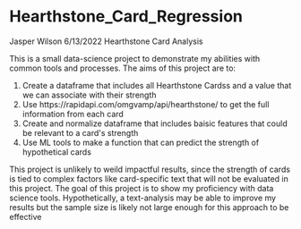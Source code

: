 # Hearthstone_Card_Regression
Jasper Wilson
6/13/2022
Hearthstone Card Analysis

This is a small data-science project to demonstrate my abilities with common tools and processes. The aims of this project are to:
<ol>
    <li> Create a dataframe that includes all Hearthstone Cardss and a value that we can associate with their strength</li>
    <li> Use https://rapidapi.com/omgvamp/api/hearthstone/ to get the full information from each card </li>
    <li> Create and normalize dataframe that includes baisic features that could be relevant to a card's strength </li>
    <li> Use ML tools to make a function that can predict the strength of hypothetical cards </li>
</ol>
This project is unlikely to weild impactful results, since the strength of cards is tied to complex factors like card-specific text that will not be evaluated in this project. The goal of this project is to show my proficiency with data science tools. Hypothetically, a text-analysis may be able to improve my results but the sample size is likely not large enough for this approach to be effective
